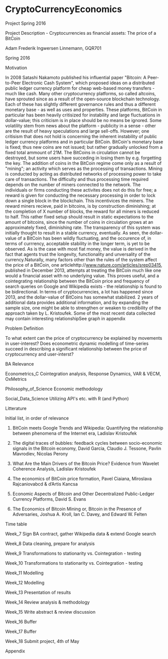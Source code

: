 # CryptoCurrencyEconomics
Project Spring 2016

Project Description - Cryptocurrencies as financial assets: The price of a BitCoin

Adam Frederik Ingwersen Linnemann, GQR701

Spring 2016

Motivation

In 2008 Satashi Nakamoto published his influential paper "Bitcoin: A Peer-to-Peer Electronic Cash System", which proposed ideas on a distributed public ledger currency platform for cheap web-based money transfers - much like cash. Many other cryptocurrency platforms, so called altcoins, have sprouted since as a result of the open-source blockchain technology. Each of these has slightly different governance rules and thus a different monetary base - as well as uses and properties. These platforms, BitCoin in particular has been heavily critisized for instability and large fluctuations in dollar-value; this criticism is in place should be no means be ignored. Some volatility stem from news about the platform - publicity in a sense - other are the result of heavy speculations and large sell-offs. However; one critisism that does not hold is concerning the inherent instability of public ledger currency platforms and in particular BitCoin. BitCoin's monetary base is fixed; thus new coins are not issued; but rather gradually unlocked from a fixed total ammount of 21M. The BitCoins in circulation cannot be destroyed, but some users have succeding in losing them by e.g. forgetting the key. The addition of coins in the BitCoin regime come only as a result of "mining"; an activity which serves as the processing of transactions. Mining is conducted by acting as distributed networks of processing power to take care of transactions. The difficulty and thus processing time required depends on the number of miners connected to the network. The individuals or firms conducting these activites does not do this for free; a reward is given for conducting the necessary processing in order to lock down a single block in the blockchain. This incentivices the miners. The reward miners recieve, paid in bitcoins, is by construction diminishing; at the completion of X number of blocks, the reward for all miners is reduced to half. This rather fixed setup should result in static expectations to the amount of bitcoins, since the number of coins in circulation grows at an approximately fixed, diminishing rate. The transparency of this system was initially thought to result in a stable currency, eventually. As seen, the dollar-value of a BitCoin has been wildly fluctuating, and the occurence of, in terms of currrency, acceptable stability in the longer term, is yet to be observed. As is the case with most fiat money, the value is derived in the fact that agents trust the longevity, functionality and unversality of the currency.Naturally, many factors other than the rules of the system affect the price of a BitCoin, one articlehttp://www.nature.com/articles/srep03415, published in December 2013, attempts at treating the BitCoin much like one would a financial asset with no underlying value. This proves useful, and a cointegrating relationship between the BitCoin price and frequency of search queries on Google and Wikipedia exists - the relationship is found to be bidirectional. In terms of cryptocurrencies, a lot has happened since 2013, and the dollar-value of BitCoins has somewhat stabilized. 2 years of additional data provides additional information, and by expanding the sample size, one might be able to strengthen or weaken to credibility of the approach taken by L. Kristoufek. Some of the most recent data collected may contain interesting relationshipSee graph in appendix 

Problem Definition

To what extent can the price of cryptocurrency be explained by movements in user-interest? Does econometric dynamic modelling of time-series succeed in describing a significant relationship between the price of cryptocurrency and user-interst?

BA Relevance

Econometrics_C Cointegration analysis, Response Dynamics, VAR & VECM, OxMetrics

Philosophy_of_Science Economic methodology

Social_Data_Science Utilizing API's etc. with R (and Python)

Litterature

Initial list, in order of relevance

1. BitCoin meets Google Trends and Wikipedia: Quantifying the relationship between phenomena of the Internet era, Ladislav Kristoufek 

2. The digital traces of bubbles: feedback cycles between socio-economic signals in the Bitcoin economy, David Garcia, Claudio J. Tessone, Pavlin Mavrodiev, Nicolas Perony

3. What Are the Main Drivers of the Bitcoin Price? Evidence from Wavelet Coherence Analysis, Ladislav Kristoufek

4. The economics of BitCoin price formation, Pavel Ciaiana, Miroslava Rajcaniovabcd & d’Artis Kancsa

5. Economic Aspects of Bitcoin and Other Decentralized Public-Ledger Currency Platforms, David S. Evans 

6. The Economics of Bitcoin Mining or, Bitcoin in the Presence of Adversaries, Joshua A. Kroll, Ian C. Davey, and Edward W. Felten

Time table

Week_7 Sign BA contract, gather Wikipedia data & extend Google search

Week_8 Data cleaning, prepare for analysis

Week_9 Transformations to stationarity vs. Cointegration - testing

Week_10 Transformations to stationarity vs. Cointegration - testing

Week_11 Modelling

Week_12 Modelling

Week_13 Presentation of results

Week_14 Review analysis & methodology

Week_15 Write abstract & review discussion

Week_16 Buffer

Week_17 Buffer

Week_18 Submit project, 4th of May

Appendix




